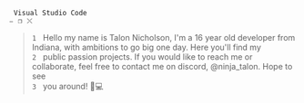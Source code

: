 ` Visual Studio Code                                                                                                            ⎯⠀❐⠀⤬`
>`1` ‎ ‎ Hello my name is Talon Nicholson, I'm a 16 year old developer from Indiana, with ambitions to go big one day. Here you'll find my    
>`2`‎  ‎ ‎ public passion projects. If you would like to reach me or collaborate, feel free to contact me on discord, @ninja_talon. Hope to see    
>`3` ‎ ‎ you around! 🥳💻

